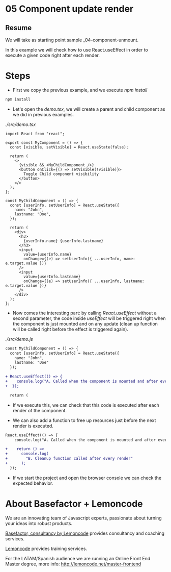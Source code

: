 # 05 Component update render

## Resume

We will take as starting point sample \_04-component-unmount.

In this example we will check how to use React.useEffect in order to execute a given code right after each render.

# Steps

- First we copy the previous example, and we execute _npm install_

```bash
npm install
```

- Let's open the _demo.tsx_, we will create a parent and child component as
  we did in previous examples.

_./src/demo.tsx_

```tsx
import React from "react";

export const MyComponent = () => {
  const [visible, setVisible] = React.useState(false);

  return (
    <>
      {visible && <MyChildComponent />}
      <button onClick={() => setVisible(!visible)}>
        Toggle Child component visibility
      </button>
    </>
  );
};

const MyChildComponent = () => {
  const [userInfo, setUserInfo] = React.useState({
    name: "John",
    lastname: "Doe",
  });

  return (
    <div>
      <h3>
        {userInfo.name} {userInfo.lastname}
      </h3>
      <input
        value={userInfo.name}
        onChange={(e) => setUserInfo({ ...userInfo, name: e.target.value })}
      />
      <input
        value={userInfo.lastname}
        onChange={(e) => setUserInfo({ ...userInfo, lastname: e.target.value })}
      />
    </div>
  );
};
```

- Now comes the interesting part: by calling _React.useEffect_ without a second
  parameter, the code inside _useEffect_ will be triggered right when the
  component is just mounted and on any update (clean up function will be called
  right before the effect is triggered again).

_./src/demo.js_

```diff
const MyChildComponent = () => {
  const [userInfo, setUserInfo] = React.useState({
    name: "John",
    lastname: "Doe"
  });

+ React.useEffect(() => {
+    console.log("A. Called when the component is mounted and after every render");
+  });

  return (
```

- If we execute this, we can check that this code is executed after each render of the component.

- We can also add a function to free up resources just before the next render is executed.

```diff
React.useEffect(() => {
    console.log("A. Called when the component is mounted and after every render");

+    return () =>
+      console.log(
+        "B. Cleanup function called after every render"
+      );
  });
```

- If we start the project and open the browser console we can check the
  expected behavior.

# About Basefactor + Lemoncode

We are an innovating team of Javascript experts, passionate about turning your ideas into robust products.

[Basefactor, consultancy by Lemoncode](http://www.basefactor.com) provides consultancy and coaching services.

[Lemoncode](http://lemoncode.net/services/en/#en-home) provides training services.

For the LATAM/Spanish audience we are running an Online Front End Master degree, more info: http://lemoncode.net/master-frontend
